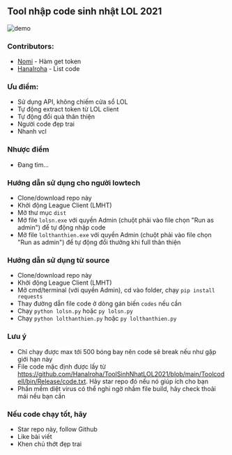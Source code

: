 ## Tool nhập code sinh nhật LOL 2021

![demo](https://user-images.githubusercontent.com/9071846/127822154-6bc58822-b073-4050-88a2-1bab5c0857df.jpg)

### Contributors:
- [Nomi](https://github.com/nomi-san) - Hàm get token
- [HanaIroha](https://github.com/HanaIroha) - List code

### Ưu điểm:
- Sử dụng API, không chiếm cửa sổ LOL
- Tự động extract token từ LOL client
- Tự động đổi quà thân thiện
- Người code đẹp trai
- Nhanh vcl

### Nhược điểm
- Đang tìm...

### Hướng dẫn sử dụng cho người lowtech
- Clone/download repo này
- Khởi động League Client (LMHT)
- Mở thư mục `dist`
- Mở file `lolsn.exe` với quyền Admin (chuột phải vào file chọn "Run as admin") để tự động nhập code
- Mở file `lolthanthien.exe`  với quyền Admin (chuột phải vào file chọn "Run as admin") để tự động đổi thưởng khi full thân thiện

### Hướng dẫn sử dụng từ source
- Clone/download repo này
- Khởi động League Client (LMHT)
- Mở cmd/terminal (với quyền Admin), cd vào folder, chạy `pip install requests`
- Thay đường dẫn file code ở dòng gán biến `codes` nếu cần
- Chạy `python lolsn.py` hoặc `py lolsn.py`
- Chạy `python lolthanthien.py` hoặc `py lolthanthien.py`

### Lưu ý
- Chỉ chạy được max tới 500 bóng bay nên code sẽ break nếu như gặp giới hạn này
- File code mặc định được lấy từ https://github.com/HanaIroha/ToolSinhNhatLOL2021/blob/main/Toolcodell/bin/Release/code.txt. Hãy star repo đó nếu nó giúp ích cho bạn
- Phần mềm diệt virus có thể nghi ngờ nhầm file build, hãy check thoải mái nếu bạn cần

### Nếu code chạy tốt, hãy
- Star repo này, follow Github
- Like bài viết
- Khen chủ thớt đẹp trai
